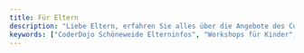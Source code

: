 ```yaml
---
title: Für Eltern
description: "Liebe Eltern, erfahren Sie alles über die Angebote des CoderDojo Schöneweide. Von Workshop-Informationen bis zur Anmeldung. Informieren Sie sich hier im Detail."
keywords: ["CoderDojo Schöneweide Elterninfos", "Workshops für Kinder", "Programmieren lernen", "Elternseite CoderDojo Schöneweide", "Elterninformationen CoderDojo Schöneweide", "Anmeldung Workshops", "Informationen für Eltern", "Spielerisches Lernen Kinder", "Eltern FAQ CoderDojo", "Vereinsangebote für Eltern"]
---
```

